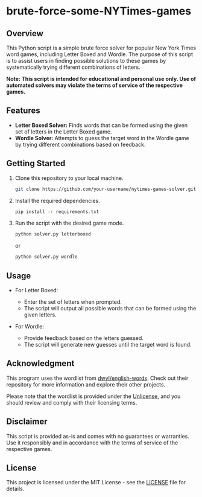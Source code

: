 # brute-force-some-NYTimes-games

## Overview

This Python script is a simple brute force solver for popular New York Times word games, including Letter Boxed and Wordle. The purpose of this script is to assist users in finding possible solutions to these games by systematically trying different combinations of letters.

**Note: This script is intended for educational and personal use only. Use of automated solvers may violate the terms of service of the respective games.**

## Features

- **Letter Boxed Solver:** Finds words that can be formed using the given set of letters in the Letter Boxed game.
- **Wordle Solver:** Attempts to guess the target word in the Wordle game by trying different combinations based on feedback.

## Getting Started

1. Clone this repository to your local machine.

    ```bash
    git clone https://github.com/your-username/nytimes-games-solver.git
    ```

2. Install the required dependencies.

    ```bash
    pip install -r requirements.txt
    ```

3. Run the script with the desired game mode.

    ```bash
    python solver.py letterboxed
    ```

    or

    ```bash
    python solver.py wordle
    ```

## Usage

- For Letter Boxed:
  - Enter the set of letters when prompted.
  - The script will output all possible words that can be formed using the given letters.

- For Wordle:
  - Provide feedback based on the letters guessed.
  - The script will generate new guesses until the target word is found.

## Acknowledgment

This program uses the wordlist from [dwyl/english-words](https://github.com/dwyl/english-words). Check out their repository for more information and explore their other projects.

Please note that the wordlist is provided under the [Unlicense](https://unlicense.org/), and you should review and comply with their licensing terms.

## Disclaimer

This script is provided as-is and comes with no guarantees or warranties. Use it responsibly and in accordance with the terms of service of the respective games.

## License

This project is licensed under the MIT License - see the [LICENSE](LICENSE.md) file for details.
